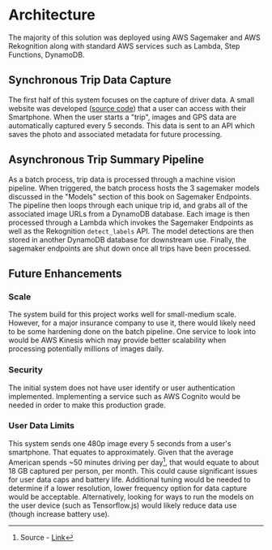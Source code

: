 # Architecture

The majority of this solution was deployed using AWS Sagemaker and AWS Rekognition along with standard AWS services such as Lambda, Step Functions, DynamoDB.

<object data="../images/AWS-Architecture.pdf" type="application/pdf" style="height:650px;width:100%"></object>

## Synchronous Trip Data Capture

The first half of this system focuses on the capture of driver data. A small website was developed ([source code](https://github.com/rosacker/Telematics-Machine-Vision-Writeup/tree/master/src/frontend)) that a user can access with their Smartphone. When the user starts a "trip", images and GPS data are automatically captured every 5 seconds. This data is sent to an API which saves the photo and associated metadata for future processing.

## Asynchronous Trip Summary Pipeline

As a batch process, trip data is processed through a machine vision pipeline. When triggered, the batch process hosts the 3 sagemaker models discussed in the "Models" section of this book on Sagemaker Endpoints. The pipeline then loops through each unique trip id, and grabs all of the associated image URLs from a DynamoDB database. Each image is then processed through a Lambda which invokes the Sagemaker Endpoints as well as the Rekognition `detect_labels` API. The model detections are then stored in another DynamoDB database for downstream use. Finally, the sagemaker endpoints are shut down once all trips have been processed.

## Future Enhancements

### Scale

The system build for this project works well for small-medium scale. However, for a major insurance company to use it, there would likely need to be some hardening done on the batch pipeline. One service to look into would be AWS Kinesis which may provide better scalability when processing potentially millions of images daily.

### Security

The initial system does not have user identify or user authentication implemented. Implementing a service such as AWS Cognito would be needed in order to make this production grade.

### User Data Limits

This system sends one 480p image every 5 seconds from a user's smartphone. That equates to approximately. Given that the average American spends ~50 minutes driving per day[^1], that would equate to about 18 GB captured per person, per month. This could cause significant issues for user data caps and battery life. Additional tuning would be needed to determine if a lower resolution, lower frequency option for data capture would be acceptable. Alternatively, looking for ways to run the models on the user device (such as Tensorflow.js) would likely reduce data use (though increase battery use).

[^1]: Source - [Link](https://aaafoundation.org/wp-content/uploads/2018/02/18-0019_AAAFTS-ADS-Research-Brief.pdf)
